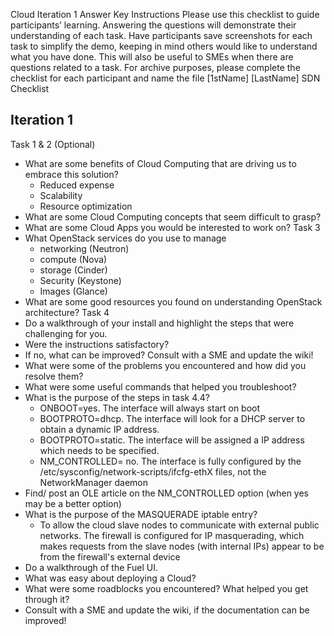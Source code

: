 Cloud Iteration 1 Answer Key
Instructions
Please use this checklist to guide participants’ learning. Answering the questions will demonstrate their understanding of each task.
Have participants save screenshots for each task to simplify the demo, keeping in mind others would like to understand what you have done. This will also be useful to SMEs when there are questions related to a task.
For archive purposes, please complete the checklist for each participant and name the file [1stName] [LastName] SDN Checklist
## Iteration 1
Task 1 & 2 (Optional)
- What are some benefits of Cloud Computing that are driving us to embrace this solution?
  - Reduced expense
  - Scalability
  - Resource optimization
- What are some Cloud Computing concepts that seem difficult to grasp?
- What are some Cloud Apps you would be interested to work on?
Task 3
- What OpenStack services do you use to manage
  - networking (Neutron)
  - compute (Nova)
  - storage (Cinder)
  - Security (Keystone)
  - Images (Glance)
- What are some good resources you found on understanding OpenStack architecture? 
Task 4
- Do a walkthrough of your install and highlight the steps that were challenging for you.
- Were the instructions satisfactory?
- If no, what can be improved? Consult with a SME and update the wiki!
- What were some of the problems you encountered and how did you resolve them?
- What were some useful commands that helped you troubleshoot?
- What is the purpose of the steps in task 4.4?
  - ONBOOT=yes. The interface will always start on boot
  - BOOTPROTO=dhcp. The interface will look for a DHCP server to obtain a dynamic IP address.
  - BOOTPROTO=static. The interface will be assigned a IP address which needs to be specified.
  - NM_CONTROLLED= no. The interface is fully configured by the /etc/sysconfig/network-scripts/ifcfg-ethX files, not the NetworkManager daemon
- Find/ post an OLE article on the NM_CONTROLLED option (when yes may be a better option)
- What is the purpose of the MASQUERADE iptable entry?
  - To allow the cloud slave nodes to communicate with external public networks. The firewall is configured for IP masquerading, which makes requests from the slave nodes (with internal IPs) appear to be from the firewall's external device
- Do a walkthrough of the Fuel UI.
- What was easy about deploying a Cloud?
- What were some roadblocks you encountered? What helped you get through it?
- Consult with a SME and update the wiki, if the documentation can be improved!
